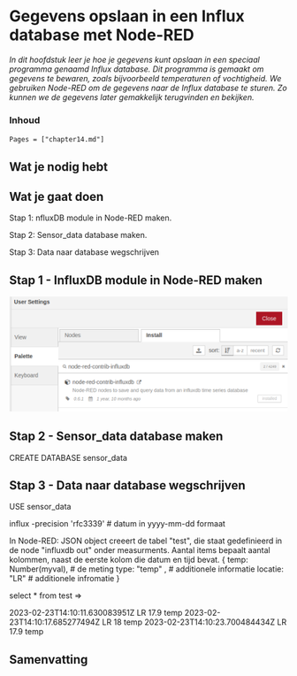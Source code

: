 # Gegevens opslaan in een Influx database met Node-RED

*In dit hoofdstuk leer je hoe je gegevens kunt opslaan in een speciaal programma genaamd Influx database. Dit programma is gemaakt om gegevens te bewaren, zoals bijvoorbeeld temperaturen of vochtigheid. We gebruiken Node-RED om de gegevens naar de Influx database te sturen. Zo kunnen we de gegevens later gemakkelijk terugvinden en bekijken.*

### Inhoud

```@contents
Pages = ["chapter14.md"]
```

## Wat je nodig hebt

## Wat je gaat doen

Stap 1: nfluxDB module in Node-RED maken.

Stap 2: Sensor_data database maken.

Stap 3: Data naar database wegschrijven

## Stap 1 - InfluxDB module in Node-RED maken

![fig_13_4](assets/fig_13_5.png)

## Stap 2 - Sensor_data database maken

CREATE DATABASE sensor_data

## Stap 3 - Data naar database wegschrijven

USE sensor_data

influx -precision 'rfc3339' # datum in yyyy-mm-dd formaat

In Node-RED:
JSON object creeert de tabel "test", die staat gedefinieerd in de node "influxdb out" onder measurments. Aantal items bepaalt aantal kolommen,
naast de eerste kolom die datum en tijd bevat.
{
    temp: Number(myval),   # de meting
    type: "temp" ,         # additionele informatie
    locatie: "LR"          # additionele infromatie
}

select * from test =>

2023-02-23T14:10:11.630083951Z LR      17.9 temp
2023-02-23T14:10:17.685277494Z LR      18   temp
2023-02-23T14:10:23.700484434Z LR      17.9 temp

## Samenvatting

